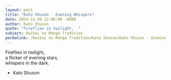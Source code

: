 ```yaml
---
layout: post
title: "Kato Shuson - Evening Whispers"
date: 2024-12-30 12:00:00 -0000
author: Kato Shuson
quote: "Fireflies in twilight,  "
subject: Haikai no Renga Tradition
permalink: /Haikai no Renga Tradition/Kato Shuson/Kato Shuson - Evening Whispers
---
```


Fireflies in twilight,  
a flicker of evening stars,  
whispers in the dark.

- Kato Shuson
